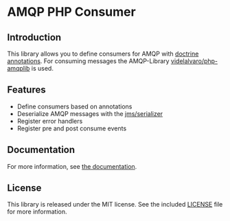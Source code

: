 AMQP PHP Consumer
============

Introduction
------------

This library allows you to define consumers for AMQP with [doctrine annotations](https://github.com/doctrine/annotations).
For consuming messages the AMQP-Library [videlalvaro/php-amqplib](https://github.com/videlalvaro/php-amqplib) is used.

Features
--------

* Define consumers based on annotations
* Deserialize AMQP messages with the [jms/serializer](http://jmsyst.com/libs/serializer)
* Register error handlers
* Register pre and post consume events

Documentation
-------------

For more information, see [the documentation](doc/index.rst).

License
-------

This library is released under the MIT license. See the included
[LICENSE](LICENSE) file for more information.
